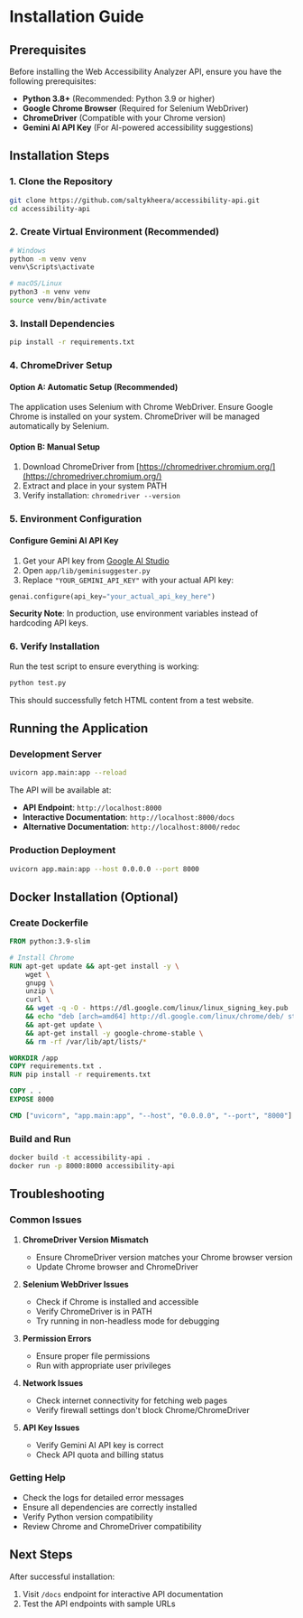 # Installation Guide

## Prerequisites

Before installing the Web Accessibility Analyzer API, ensure you have the following prerequisites:

- **Python 3.8+** (Recommended: Python 3.9 or higher)
- **Google Chrome Browser** (Required for Selenium WebDriver)
- **ChromeDriver** (Compatible with your Chrome version)
- **Gemini AI API Key** (For AI-powered accessibility suggestions)

## Installation Steps

### 1. Clone the Repository

```bash
git clone https://github.com/saltykheera/accessibility-api.git
cd accessibility-api
```

### 2. Create Virtual Environment (Recommended)

```bash
# Windows
python -m venv venv
venv\Scripts\activate

# macOS/Linux
python3 -m venv venv
source venv/bin/activate
```

### 3. Install Dependencies

```bash
pip install -r requirements.txt
```

### 4. ChromeDriver Setup

#### Option A: Automatic Setup (Recommended)
The application uses Selenium with Chrome WebDriver. Ensure Google Chrome is installed on your system. ChromeDriver will be managed automatically by Selenium.

#### Option B: Manual Setup
1. Download ChromeDriver from [https://chromedriver.chromium.org/](https://chromedriver.chromium.org/)
2. Extract and place in your system PATH
3. Verify installation: `chromedriver --version`

### 5. Environment Configuration

#### Configure Gemini AI API Key

1. Get your API key from [Google AI Studio](https://makersuite.google.com/app/apikey)
2. Open `app/lib/geminisuggester.py`
3. Replace `"YOUR_GEMINI_API_KEY"` with your actual API key:

```python
genai.configure(api_key="your_actual_api_key_here")
```

**Security Note**: In production, use environment variables instead of hardcoding API keys.

### 6. Verify Installation

Run the test script to ensure everything is working:

```bash
python test.py
```

This should successfully fetch HTML content from a test website.

## Running the Application

### Development Server

```bash
uvicorn app.main:app --reload
```

The API will be available at:
- **API Endpoint**: `http://localhost:8000`
- **Interactive Documentation**: `http://localhost:8000/docs`
- **Alternative Documentation**: `http://localhost:8000/redoc`

### Production Deployment

```bash
uvicorn app.main:app --host 0.0.0.0 --port 8000
```

## Docker Installation (Optional)

### Create Dockerfile

```dockerfile
FROM python:3.9-slim

# Install Chrome
RUN apt-get update && apt-get install -y \
    wget \
    gnupg \
    unzip \
    curl \
    && wget -q -O - https://dl.google.com/linux/linux_signing_key.pub | apt-key add - \
    && echo "deb [arch=amd64] http://dl.google.com/linux/chrome/deb/ stable main" > /etc/apt/sources.list.d/google-chrome.list \
    && apt-get update \
    && apt-get install -y google-chrome-stable \
    && rm -rf /var/lib/apt/lists/*

WORKDIR /app
COPY requirements.txt .
RUN pip install -r requirements.txt

COPY . .
EXPOSE 8000

CMD ["uvicorn", "app.main:app", "--host", "0.0.0.0", "--port", "8000"]
```

### Build and Run

```bash
docker build -t accessibility-api .
docker run -p 8000:8000 accessibility-api
```

## Troubleshooting

### Common Issues

1. **ChromeDriver Version Mismatch**
   - Ensure ChromeDriver version matches your Chrome browser version
   - Update Chrome browser and ChromeDriver

2. **Selenium WebDriver Issues**
   - Check if Chrome is installed and accessible
   - Verify ChromeDriver is in PATH
   - Try running in non-headless mode for debugging

3. **Permission Errors**
   - Ensure proper file permissions
   - Run with appropriate user privileges

4. **Network Issues**
   - Check internet connectivity for fetching web pages
   - Verify firewall settings don't block Chrome/ChromeDriver

5. **API Key Issues**
   - Verify Gemini AI API key is correct
   - Check API quota and billing status

### Getting Help

- Check the logs for detailed error messages
- Ensure all dependencies are correctly installed
- Verify Python version compatibility
- Review Chrome and ChromeDriver compatibility

## Next Steps

After successful installation:
1. Visit `/docs` endpoint for interactive API documentation
2. Test the API endpoints with sample URLs
